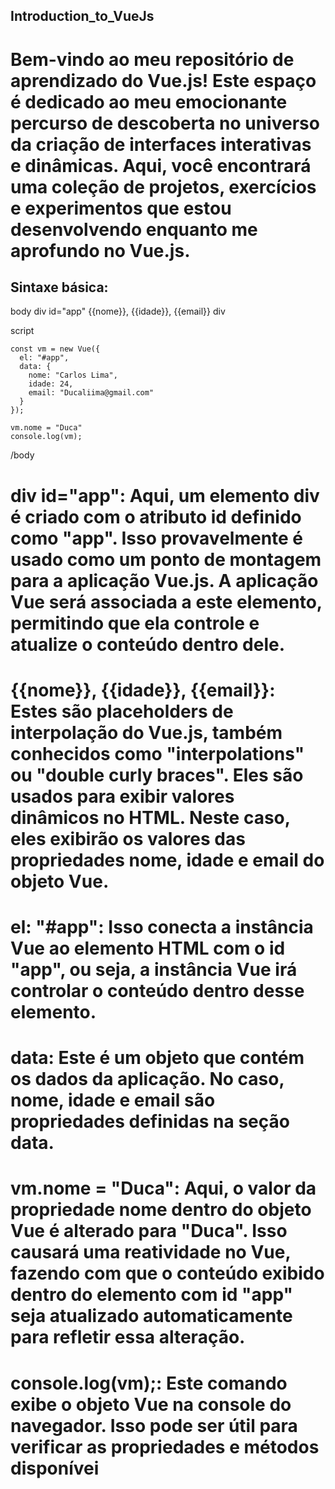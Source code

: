 ## Introduction_to_VueJs

# Bem-vindo ao meu repositório de aprendizado do Vue.js! Este espaço é dedicado ao meu emocionante percurso de descoberta no universo da criação de interfaces interativas e dinâmicas. Aqui, você encontrará uma coleção de projetos, exercícios e experimentos que estou desenvolvendo enquanto me aprofundo no Vue.js.

## Sintaxe básica:

body
div id="app"
{{nome}}, {{idade}}, {{email}}
div

script

    const vm = new Vue({
      el: "#app",
      data: {
        nome: "Carlos Lima",
        idade: 24,
        email: "Ducaliima@gmail.com"
      }
    });

    vm.nome = "Duca"
    console.log(vm);

/body

# div id="app": Aqui, um elemento div é criado com o atributo id definido como "app". Isso provavelmente é usado como um ponto de montagem para a aplicação Vue.js. A aplicação Vue será associada a este elemento, permitindo que ela controle e atualize o conteúdo dentro dele.

# {{nome}}, {{idade}}, {{email}}: Estes são placeholders de interpolação do Vue.js, também conhecidos como "interpolations" ou "double curly braces". Eles são usados para exibir valores dinâmicos no HTML. Neste caso, eles exibirão os valores das propriedades nome, idade e email do objeto Vue.

# el: "#app": Isso conecta a instância Vue ao elemento HTML com o id "app", ou seja, a instância Vue irá controlar o conteúdo dentro desse elemento.

# data: Este é um objeto que contém os dados da aplicação. No caso, nome, idade e email são propriedades definidas na seção data.

# vm.nome = "Duca": Aqui, o valor da propriedade nome dentro do objeto Vue é alterado para "Duca". Isso causará uma reatividade no Vue, fazendo com que o conteúdo exibido dentro do elemento com id "app" seja atualizado automaticamente para refletir essa alteração.

# console.log(vm);: Este comando exibe o objeto Vue na console do navegador. Isso pode ser útil para verificar as propriedades e métodos disponívei
